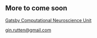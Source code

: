 
## More to come soon 
[Gatsby Computational Neuroscience Unit](http://www.gatsby.ucl.ac.uk/)

<footer>
<a href="mailto:gin.rutten@gmail.com">gin.rutten@gmail.com</a>
</footer>
